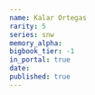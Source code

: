```yaml
---
name: Kalar Ortegas
rarity: 5
series: snw
memory_alpha:
bigbook_tier: -1
in_portal: true
date:
published: true
---
```




